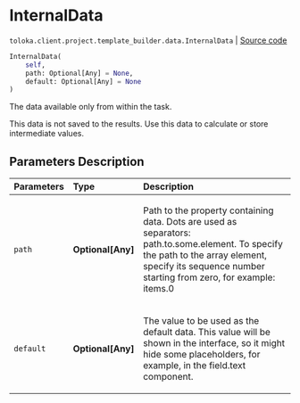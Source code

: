 # InternalData
`toloka.client.project.template_builder.data.InternalData` | [Source code](https://github.com/Toloka/toloka-kit/blob/v1.0.2/src/client/project/template_builder/data.py#L53)

```python
InternalData(
    self,
    path: Optional[Any] = None,
    default: Optional[Any] = None
)
```

The data available only from within the task.


This data is not saved to the results. Use this data to calculate or store intermediate values.

## Parameters Description

| Parameters | Type | Description |
| :----------| :----| :-----------|
`path`|**Optional\[Any\]**|<p>Path to the property containing data. Dots are used as separators: path.to.some.element. To specify the path to the array element, specify its sequence number starting from zero, for example: items.0</p>
`default`|**Optional\[Any\]**|<p>The value to be used as the default data. This value will be shown in the interface, so it might hide some placeholders, for example, in the field.text component.</p>
